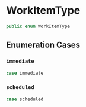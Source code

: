 # WorkItemType

``` swift
public enum WorkItemType 
```

## Enumeration Cases

### `immediate`

``` swift
case immediate
```

### `scheduled`

``` swift
case scheduled
```
